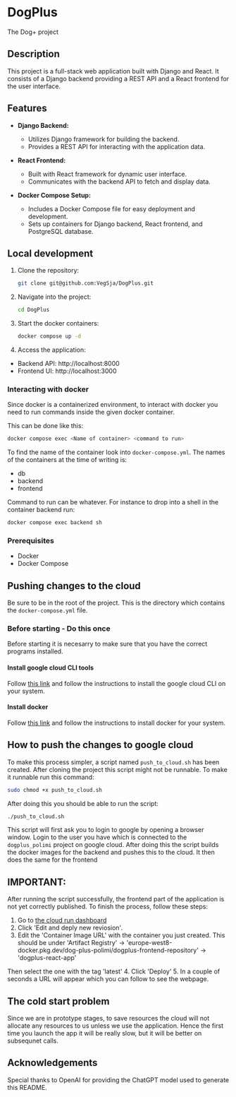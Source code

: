 # DogPlus
The Dog+ project

## Description

This project is a full-stack web application built with Django and React. It consists of a Django backend providing a REST API and a React frontend for the user interface.

## Features

- **Django Backend:**
  - Utilizes Django framework for building the backend.
  - Provides a REST API for interacting with the application data.
  
- **React Frontend:**
  - Built with React framework for dynamic user interface.
  - Communicates with the backend API to fetch and display data.
  
- **Docker Compose Setup:**
  - Includes a Docker Compose file for easy deployment and development.
  - Sets up containers for Django backend, React frontend, and PostgreSQL database.

## Local development 

1. Clone the repository:
   ```bash
   git clone git@github.com:VegSja/DogPlus.git
   ```

2. Navigate into the project:
    ```bash
    cd DogPlus
    ```
3. Start the docker containers:
    ```bash
    docker compose up -d
    ```
4. Access the application:
- Backend API: http://localhost:8000
- Frontend UI: http://localhost:3000

### Interacting with docker
Since docker is a containerized environment, to interact with docker you need to run commands inside the given docker container.

This can be done like this:
```sh
docker compose exec <Name of container> <command to run>
```

To find the name of the container look into `docker-compose.yml`. The names of the containers at the time of writing is:
- db
- backend
- frontend

Command to run can be whatever. For instance to drop into a shell in the container backend run:
```sh
docker compose exec backend sh
```
### Prerequisites
- Docker
- Docker Compose   

## Pushing changes to the cloud
Be sure to be in the root of the project. This is the directory which contains the `docker-compose.yml` file. 

### Before starting - Do this once
Before starting it is necesarry to make sure that you have the correct programs installed.
#### Install google cloud CLI tools
Follow [this link](https://cloud.google.com/sdk/docs/install) and follow the instructions to install the google cloud CLI on your system.

#### Install docker
Follow [this link](https://docs.docker.com/engine/install/) and follow the instructions to install docker for your system.

## How to push the changes to google cloud
To make this process simpler, a script named `push_to_cloud.sh` has been created. After cloning the project this script might not be runnable. To make it runnable run this command:
```sh
sudo chmod +x push_to_cloud.sh
```

After doing this you should be able to run the script:
```sh
./push_to_cloud.sh
```

This script will first ask you to login to google by opening a browser window. Login to the user you have which is connected to the `dogplus_polimi` project on google cloud. After doing this the script builds the docker images for the backend and pushes this to the cloud. It then does the same for the frontend

## IMPORTANT:
After running the script successfully, the frontend part of the application is not yet correctly published. To finish the process, follow these steps:
1. Go to [the cloud run dashboard](https://console.cloud.google.com/run?project=dog-plus-polimi)
2. Click 'Edit and deply new reviosion'.
3. Edit the 'Container Image URL' with the container you just created. This should be under 'Artifact Registry' -> 'europe-west8-docker.pkg.dev/dog-plus-polimi/dogplus-frontend-repository' -> 'dogplus-react-app'

Then select the one with the tag 'latest'
4. Click 'Deploy'
5. In a couple of seconds a URL will appear which you can follow to see the webpage.

## The cold start problem
Since we are in prototype stages, to save resources the cloud will not allocate any resources to us unless we use the application. Hence the first time you launch the app it will be really slow, but it will be better on subsequnet calls.

## Acknowledgements
Special thanks to OpenAI for providing the ChatGPT model used to generate this README.

